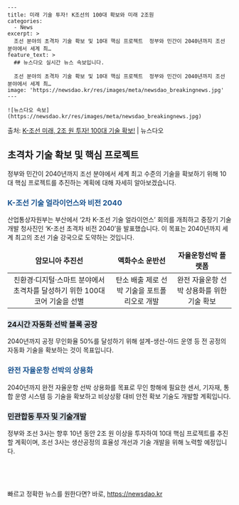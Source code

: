     ---
    title: 미래 기술 투자! K조선의 100대 확보와 미래 2조원
    categories:
      - News
    excerpt: >
      조선 분야의 초격차 기술 확보 및 10대 핵심 프로젝트  정부와 민간이 2040년까지 조선 분야에서 세계 최…
    feature_text: >
      ## 뉴스다오 실시간 뉴스 속보입니다.
    
      조선 분야의 초격차 기술 확보 및 10대 핵심 프로젝트  정부와 민간이 2040년까지 조선 분야에서 세계 최…
    image: 'https://newsdao.kr/res/images/meta/newsdao_breakingnews.jpg'
    ---
    
    ![뉴스다오 속보](https://newsdao.kr/res/images/meta/newsdao_breakingnews.jpg)

<p>출처: <a href="https://newsdao.kr/4554" rel="dofollow">K-조선 미래, 2조 원 투자! 100대 기술 확보!</a> | 뉴스다오</p>

<h2 data-ke-size="size26">초격차 기술 확보 및 핵심 프로젝트</h2>
<p data-ke-size="size16">정부와 민간이 2040년까지 조선 분야에서 세계 최고 수준의 기술을 확보하기 위해 10대 핵심 프로젝트를 추진하는 계획에 대해 자세히 알아보겠습니다.</p>

<h3><b><span style="color: #1a5490;">K-조선 기술 얼라이언스와 비전 2040</span></b></h3>
<p data-ke-size="size16">산업통상자원부는 부산에서 ‘2차 K-조선 기술 얼라이언스’ 회의를 개최하고 중장기 기술개발 청사진인 ‘K-조선 초격차 비전 2040’을 발표했습니다. 이 목표는 2040년까지 세계 최고의 조선 기술 강국으로 도약하는 것입니다.</p>

<table>
<thead>
<tr>
<td style="text-align: center; height: 17px;"><b>암모니아 추진선</b></td>
<td style="text-align: center; height: 17px;"><b>액화수소 운반선</b></td>
<td style="text-align: center; height: 17px;"><b>자율운항선박 플랫폼</b></td>
</tr>
</thead>
<tbody>
<tr>
<td style="text-align: center; height: 17px;">친환경·디지털·스마트 분야에서 초격차를 달성하기 위한 100대 코어 기술을 선별</td>
<td style="text-align: center; height: 17px;">탄소 배출 제로 선박 기술을 포트폴리오로 개발</td>
<td style="text-align: center; height: 17px;">완전 자율운항 선박 상용화를 위한 기술 확보</td>
</tr>
</tbody>
</table>

<h3><b><span style="background-color: #21538527;">24시간 자동화 선박 블록 공장</span></b></h3>
<p data-ke-size="size16">2040년까지 공정 무인화율 50%를 달성하기 위해 설계-생산-야드 운영 등 전 공정의 자동화 기술을 확보하는 것이 목표입니다.</p>

<h3><b><span style="color: #1a5490;">완전 자율운항 선박의 상용화</span></b></h3>
<p data-ke-size="size16">2040년까지 완전 자율운항 선박 상용화를 목표로 무인 항해에 필요한 센서, 기자재, 통합 운영 시스템 등 기술을 확보하고 비상상황 대비 안전 확보 기술도 개발할 계획입니다.</p>

<h3><b><span style="background-color: #21538527;">민관합동 투자 및 기술개발</span></b></h3>
<p data-ke-size="size16">정부와 조선 3사는 향후 10년 동안 2조 원 이상을 투자하여 10대 핵심 프로젝트를 추진할 계획이며, 조선 3사는 생산공정의 효율성 개선과 기술 개발을 위해 노력할 예정입니다.</p>

<p data-ke-size="size16">&nbsp;</p>

<p data-ke-size="size16">&nbsp;</p> 

빠르고 정확한 뉴스를 원한다면? 바로, <a href="https://newsdao.kr" rel="dofollow">https://newsdao.kr</a>


    
